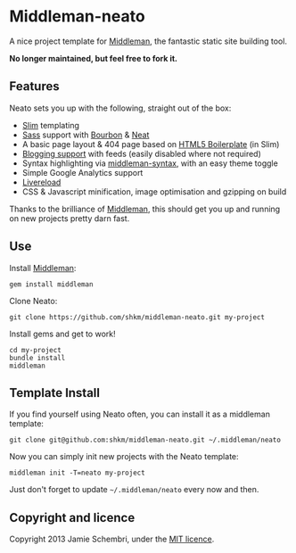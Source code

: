 # Middleman-neato

A nice project template for [Middleman], the fantastic static site building tool.

**No longer maintained, but feel free to fork it.**


## Features

Neato sets you up with the following, straight out of the box:

- [Slim](http://slim-lang.com/) templating
- [Sass](http://sass-lang.com/) support with [Bourbon](http://bourbon.io/) & [Neat](http://neat.bourbon.io/)
- A basic page layout & 404 page based on [HTML5 Boilerplate](http://html5boilerplate.com/) (in Slim)
- [Blogging support](https://github.com/middleman/middleman-blog) with feeds (easily disabled where not required)
- Syntax highlighting via [middleman-syntax](https://github.com/middleman/middleman-syntax), with an easy theme toggle
- Simple Google Analytics support
- [Livereload](https://github.com/middleman/middleman-livereload)
- CSS & Javascript minification, image optimisation and gzipping on build

Thanks to the brilliance of [Middleman], this should get you up and running on new projects pretty darn fast.


## Use

Install [Middleman]:

    gem install middleman


Clone Neato:

    git clone https://github.com/shkm/middleman-neato.git my-project

Install gems and get to work!

    cd my-project
    bundle install
    middleman


## Template Install

If you find yourself using Neato often, you can install it as a middleman template:

    git clone git@github.com:shkm/middleman-neato.git ~/.middleman/neato

Now you can simply init new projects with the Neato template:

    middleman init -T=neato my-project

Just don't forget to update `~/.middleman/neato` every now and then.


## Copyright and licence

Copyright 2013 Jamie Schembri, under the [MIT licence](LICENSE).

  [middleman]: http://middlemanapp.com/

